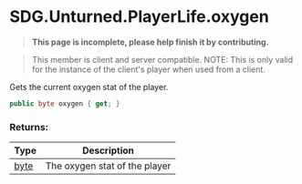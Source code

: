# SDG.Unturned.PlayerLife.oxygen

<blockquote><p><b>This page is incomplete, please help finish it by contributing.<p></b></blockquote>

> This member is client and server compatible.
> NOTE: This is only valid for the instance of the client's player when used from a client.

Gets the current oxygen stat of the player.

```csharp
public byte oxygen { get; }
```

### Returns:

Type | Description
------------ | -------------
[byte](https://docs.microsoft.com/en-us/dotnet/api/system.byte?view=netframework-3.5) | The oxygen stat of the player